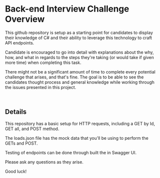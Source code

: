 # Back-end Interview Challenge Overview

This github repository is setup as a starting point for candidates to display their knowledge of
C# and their ability to leverage this technology to craft API endpoints.

Candidate is encouraged to go into detail with explanations about the why, how, and what
in regards to the steps they're taking (or would take if given more time) when completing this
task.

There might not be a significant amount of time to complete every potential challenge that
arises, and that's fine. The goal is to be able to see the candidates thought process and 
general knowledge while working through the issues presented in this project.

<br>

<h2>Details</h2>

This repository has a basic setup for HTTP requests, including a GET by Id, GET all, and POST method.

The loads.json file has the mock data that you'll be using to perform the GETs and POST.

Testing of endpoints can be done through built the in Swagger UI.

Please ask any questions as they arise.

Good luck!
